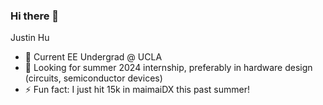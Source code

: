 ### Hi there 👋

Justin Hu

- 🌱 Current EE Undergrad @ UCLA
- 👯 Looking for summer 2024 internship, preferably in hardware design (circuits, semiconductor devices)
- ⚡ Fun fact: I just hit 15k in maimaiDX this past summer!
